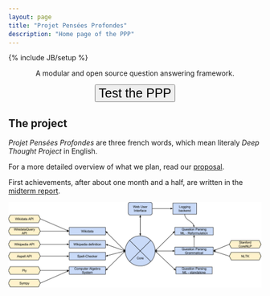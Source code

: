 ```yaml
---
layout: page
title: "Projet Pensées Profondes"
description: "Home page of the PPP"
---
```

{% include JB/setup %}

<div class="hero-unit" style="text-align:center;">
<p>A modular and open source question answering framework.</p>
<a href="http://ppp.pony.ovh/"><button class="btn btn-large btn-primary" type="button" style="font-size: 25px;">Test the PPP</button></a>
</div>


## The project

*Projet Pensées Profondes* are three french words, which mean literaly *Deep
Thought Project* in English.

For a more detailed overview of what we plan, read our [proposal](proposal.pdf).

First achievements, after about one month and a half, are written in the [midterm report](midtermReport.pdf).


[![PPP structure](structurePPP.png "The modular structure of the PPP")](structurePPP.png)
